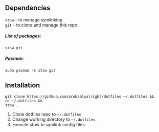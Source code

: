 ## Dependencies
`stow` - to manage symlinking\
`git`  - to clone and manage this repo
##### List of packages:
```
stow git
```
##### Pacman:
```
sudo pacman -S stow git
```
## Installation
```
git clone https://github.com/probablyalright/dotfiles ~/.dotfiles && cd ~/.dotfiles &&
stow .
```
1. Clone dotfiles repo to `~/.dotfiles`
2. Change working directory to `~/.dotfiles`
3. Execute stow to symlink config files
